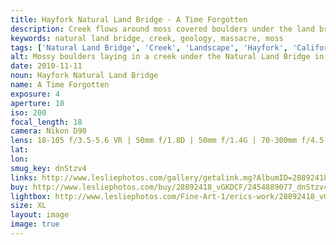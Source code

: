 ```yaml
---
title: Hayfork Natural Land Bridge - A Time Forgotten
description: Creek flows around moss covered boulders under the land bridge.
keywords: natural land bridge, creek, geology, massacre, moss
tags: ['Natural Land Bridge', 'Creek', 'Landscape', 'Hayfork', 'California']
alt: Mossy boulders laying in a creek under the Natural Land Bridge in Hayfork California
date: 2010-11-11
noun: Hayfork Natural Land Bridge
name: A Time Forgotten
exposure: 4
aperture: 10
iso: 200
focal_length: 18
camera: Nikon D90
lens: 18-105 f/3.5-5.6 VR | 50mm f/1.8D | 50mm f/1.4G | 70-300mm f/4.5-5.6 VRII
lat: 
lon: 
smug_key: dnStzv4
links: http://www.lesliephotos.com/gallery/getalink.mg?AlbumID=28892418&AlbumKey=vGKDCF&ImageID=2454889077&ImageKey=dnStzv4&how=forum&Page=1
buy: http://www.lesliephotos.com/buy/28892418_vGKDCF/2454889077_dnStzv4/
lightbox: http://www.lesliephotos.com/Fine-Art-1/erics-work/28892418_vGKDCF#!i=2454889077&k=dnStzv4&lb=1&s=A
size: XL
layout: image
image: true
---
```

